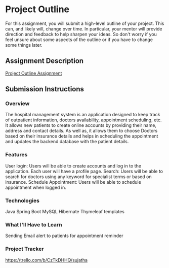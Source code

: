# Project Outline
For this assignment, you will submit a high-level outline of your project. This can, and likely will, change over time. In particular, your mentor will provide direction and feedback to help sharpen your ideas. So don't worry if you feel unsure about some aspects of the outline or if you have to change some things later.

## Assignment Description
[Project Outline Assignment](https://education.launchcode.org/liftoff/modules/assignments/project-outline)

## Submission Instructions

### Overview
The hospital management system is an application designed to keep track of outpatient information, doctors availability, appointment scheduling, etc. It allows new patients to create online accounts by providing their name, address and contact details. As well as, it allows them to choose Doctors based on their insurance details and helps in scheduling the appointment and updates the backend database with the patient details.
### Features
User login: Users will be able to create accounts and log in to the application. Each user will have a profile page.
Search: Users will be able to search for doctors using any keyword for specialist terms or based on insurance. 
Schedule Appointment: Users will be able to schedule appointment when logged in. 
### Technologies
Java
Spring Boot
MySQL
Hibernate
Thymeleaf templates
### What I'll Have to Learn
Sending Email alert to patients for appointment reminder 
### Project Tracker
https://trello.com/b/CzTkDHHQ/sujatha
